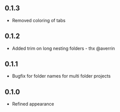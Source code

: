 ## 0.1.3
* Removed coloring of tabs
## 0.1.2
* Added trim on long nesting folders - thx @averrin
## 0.1.1
* Bugfix for folder names for multi folder projects
## 0.1.0
* Refined appearance
